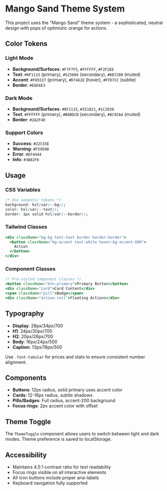 # Mango Sand Theme System

This project uses the "Mango Sand" theme system - a sophisticated, neutral design with pops of optimistic orange for actions.

## Color Tokens

### Light Mode
- **Background/Surfaces**: `#F7F7F5`, `#FFFFFF`, `#F2F2EE`
- **Text**: `#0F1115` (primary), `#525866` (secondary), `#6B7280` (muted)
- **Accent**: `#F05537` (primary), `#D7462E` (hover), `#FFD7CC` (subtle)
- **Border**: `#E6E6E3`

### Dark Mode  
- **Background/Surfaces**: `#0F1115`, `#151821`, `#1C2030`
- **Text**: `#FFFFFF` (primary), `#B8BDCB` (secondary), `#8C92A4` (muted)
- **Border**: `#2A2F40`

### Support Colors
- **Success**: `#22C55E`
- **Warning**: `#F59E0B` 
- **Error**: `#EF4444`
- **Info**: `#3B82F6`

## Usage

### CSS Variables
```css
/* Use semantic tokens */
background: hsl(var(--bg));
color: hsl(var(--text));
border: 1px solid hsl(var(--border));
```

### Tailwind Classes
```jsx
<div className="bg-bg text-text border border-border">
  <button className="bg-accent text-white hover:bg-accent-600">
    Action
  </button>
</div>
```

### Component Classes
```jsx
/* Pre-styled component classes */
<button className="btn-primary">Primary Button</button>
<div className="card">Card Content</div>
<span className="pill">Badge</span>
<div className="action-rail">Floating Actions</div>
```

## Typography

- **Display**: 28px/34px/700
- **H1**: 24px/30px/700  
- **H2**: 20px/26px/700
- **Body**: 16px/24px/500
- **Caption**: 13px/18px/500

Use `.font-tabular` for prices and stats to ensure consistent number alignment.

## Components

- **Buttons**: 12px radius, solid primary uses accent color
- **Cards**: 12-16px radius, subtle shadows
- **Pills/Badges**: Full radius, accent-200 background
- **Focus rings**: 2px accent color with offset

## Theme Toggle

The `ThemeToggle` component allows users to switch between light and dark modes. Theme preference is saved to localStorage.

## Accessibility

- Maintains 4.5:1 contrast ratio for text readability
- Focus rings visible on all interactive elements
- All icon buttons include proper aria-labels
- Keyboard navigation fully supported